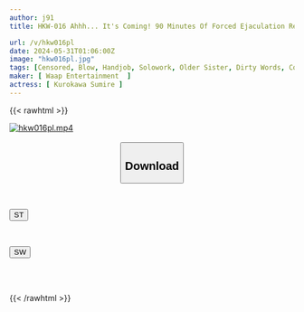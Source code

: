 ```yaml
---
author: j91
title: HKW-016 Ahhh... It's Coming! 90 Minutes Of Forced Ejaculation Resistance And Erection Control In A Goosebump-inducing Ecstasy Just Before Explosion Sumire Kurokawa

url: /v/hkw016pl
date: 2024-05-31T01:06:00Z
image: "hkw016pl.jpg"
tags: [Censored, Blow, Handjob, Solowork, Older Sister, Dirty Words, Cowgirl, Slut, Breasts, Shaved, Submissive Men	]
maker: [ Waap Entertainment  ]
actress: [ Kurokawa Sumire ]
---
```



{{< rawhtml >}}

<div class="video" data-videoid="4Ax4jozrg3IV34">
    <a href="javascript:;">
        <img src="/v/hkw016pl/hkw016pl.jpg" width="WIDTH" height="HEIGHT" alt="hkw016pl.mp4" loading="lazy">
    </a>
</div>

<script type="text/javascript" src="https://j91.asia/asset/on-demand-st.js"></script>

<br>
  <link rel="stylesheet" href="https://j91.asia/asset/bs5.css">
  
  <center>
  <button class="btn btn-primary" type="button" data-bs-toggle="collapse" data-bs-target=".multi-collapse" aria-expanded="false" aria-controls="multiCollapseExample1 multiCollapseExample2"><h2>Download</h2></button></center>
</p>
<div class="row">
  <div class="col">
    <div class="collapse multi-collapse" id="multiCollapseExample1">
      <div class="card card-body">
	      	      <br>
<div class="buttons">  
<p><a href="/v/hkw016pl/st.html" target="_blank"><button class="btn-hover color-3"><i class="fa fa-download"></i> ST</button></a></p></div>
    </div>
  </div>
</div>
  <div class="col">
    <div class="collapse multi-collapse" id="multiCollapseExample2">
      <div class="card card-body">
	      <br>
<div class="buttons">
<p><a href="/v/hkw016pl/sw.html" target="_blank"><button class="btn-hover color-2"><i class="fa fa-download"></i> SW</button></a></p></div>
<br><br>
      </div>
    </div>
  </div>
</div>

{{< /rawhtml >}}
